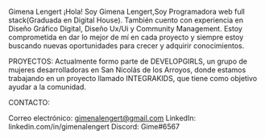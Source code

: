 Gimena Lengert
¡Hola! Soy Gimena Lengert,Soy Programadora web full stack(Graduada en Digital House). También cuento con experiencia en Diseño Gráfico Digital, Diseño Ux/Ui y Community Management.
Estoy comprometida en dar lo mejor de mí en cada proyecto y siempre estoy buscando nuevas oportunidades para crecer y adquirir conocimientos.

PROYECTOS:
Actualmente formo parte de DEVELOPGIRLS, un grupo de mujeres desarrolladoras en San Nicolás de los Arroyos, donde estamos trabajando en un proyecto llamado INTEGRAKIDS, que tiene como objetivo ayudar a la comunidad.

CONTACTO:

Correo electrónico: gimenalengert@gmail.com
LinkedIn: linkedin.com/in/gimenalengert
Discord: Gime#6567
